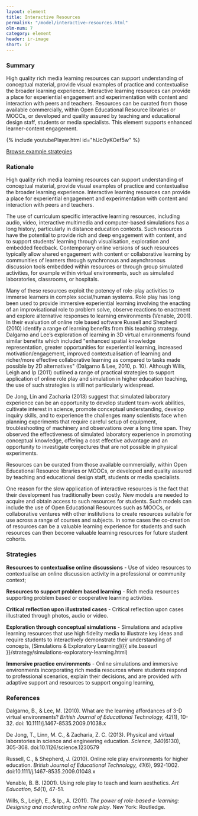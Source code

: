 ```yaml
---
layout: element
title: Interactive Resources
permalink: "/model/interactive-resources.html"
olm-num: 7
category: element
header: ir-image
short: ir
---
```


### Summary

High quality rich media learning resources can support understanding of conceptual material, provide visual examples of practice and contextualise the broader learning experience. Interactive learning resources can provide a place for experiential engagement and experimentation with content and interaction with peers and teachers. Resources can be curated from those available commercially, within Open Educational Resource libraries or MOOCs, or developed and quality assured by teaching and educational design staff, students or media specialists. This element supports enhanced learner-content engagement.

{% include youtubePlayer.html id="hUcOyKOef5w" %}

<div class="extra-top-padding row-flex">
<a href="{{ site.baseurl }}/tags/IR.html" class="button pink-bg">Browse example strategies</a>
</div>

### Rationale

High quality rich media learning resources can support understanding of conceptual material, provide visual examples of practice and contextualise the broader learning experience. Interactive learning resources can provide a place for experiential engagement and experimentation with content and interaction with peers and teachers.

The use of curriculum specific interactive learning resources, including audio, video, interactive multimedia and computer-based simulations has a long history, particularly in distance education contexts. Such resources have the potential to provide rich and deep engagement with content, and to support students’ learning through visualisation, exploration and embedded feedback. Contemporary online versions of such resources typically allow shared engagement with content or collaborative learning by communities of learners through synchronous and asynchronous discussion tools embedded within resources or through group simulated activities, for example within virtual environments, such as simulated laboratories, classrooms, or hospitals.

Many of these resources exploit the potency of role-play activities to immerse learners in complex social/human systems. Role play has long been used to provide immersive experiential learning involving the enacting of an improvisational role to problem solve, observe reactions to enactment and explore alternative responses to learning environments (Venable, 2001). In their evaluation of online role based software Russell and Shepherd (2010) identify a range of learning benefits from this teaching strategy. Dalgarno and Lee’s exploration of learning in 3D virtual environments found similar benefits which included "enhanced spatial knowledge representation, greater opportunities for experiential learning, increased motivation/engagement, improved contextualisation of learning and richer/more effective collaborative learning as compared to tasks made possible by 2D alternatives" (Dalgarno & Lee, 2010, p. 10). Although Wills, Leigh and Ip (2011) outlined a range of practical strategies to support application of online role play and simulation in higher education teaching, the use of such strategies is still not particularly widespread.

De Jong, Lin and Zacharia (2013) suggest that simulated laboratory experience can be an opportunity to develop student team-work abilities, cultivate interest in science, promote conceptual understanding, develop inquiry skills, and to experience the challenges many scientists face when planning experiments that require careful setup of equipment, troubleshooting of machinery and observations over a long time span. They observed the effectiveness of simulated laboratory experience in promoting conceptual knowledge, offering a cost effective advantage and an opportunity to investigate conjectures that are not possible in physical experiments.

Resources can be curated from those available commercially, within Open Educational Resource libraries or MOOCs, or developed and quality assured by teaching and educational design staff, students or media specialists.

One reason for the slow application of interactive resources is the fact that their development has traditionally been costly. New models are needed to acquire and obtain access to such resources for students. Such models can include the use of Open Educational Resources such as MOOCs, or collaborative ventures with other institutions to create resources suitable for use across a range of courses and subjects. In some cases the co-creation of resources can be a valuable learning experience for students and such resources can then become valuable learning resources for future student cohorts.

### <a name="IR-strategies"></a>Strategies

**Resources to contextualise online discussions** - Use of video resources to contextualise an online discussion activity in a professional or community context;

**Resources to support problem based learning** - Rich media resources supporting problem based or cooperative learning activities.

**Critical reflection upon illustrated cases** - Critical reflection upon cases illustrated through photos, audio or video.

**Exploration through conceptual simulations** - Simulations and adaptive learning resources that use high fidelity media to illustrate key ideas and require students to interactively demonstrate their understanding of concepts, [Simulations & Exploratory Learning]({{ site.baseurl }}/strategy/simulations-exploratory-learning.html)

**Immersive practice environments** - Online simulations and immersive environments incorporating rich media resources where students respond to professional scenarios, explain their decisions, and are provided with adaptive support and resources to support ongoing learning,

### References

<div class="apa-ref" markdown="1">

Dalgarno, B., & Lee, M. (2010). What are the learning affordances of 3-D virtual environments? *British Journal of Educational Technology, 42*(1), 10-32. doi: 10.1111/j.1467-8535.2009.01038.x

De Jong, T., Linn, M. C., & Zacharia, Z. C. (2013). Physical and virtual laboratories in science and engineering education. *Science, 340*(6130), 305-308. doi:10.1126/science.1230579

Russell, C., & Shepherd, J. (2010). Online role play environments for higher education. *British Journal of Educational Technology, 41*(6), 992-1002. doi:10.1111/j.1467-8535.2009.01048.x

Venable, B. B. (2001). Using role play to teach and learn aesthetics. *Art Education, 54*(1), 47-51.

Wills, S., Leigh, E., & Ip., A. (2011). *The power of role-based e-learning: Designing and moderating online role play*. New York: Routledge.

</div>
